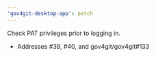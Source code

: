 ```yaml
---
'gov4git-desktop-app': patch
---
```


Check PAT privileges prior to logging in.

- Addresses #39, #40, and gov4git/gov4git#133

